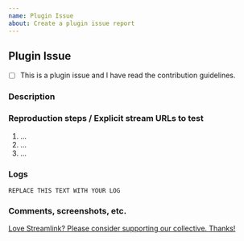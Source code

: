 ```yaml
---
name: Plugin Issue
about: Create a plugin issue report
---
```


<!--
Thanks for reporting a plugin issue!


Please read the contribution guidelines (https://github.com/streamlink/streamlink/blob/master/CONTRIBUTING.md#contributing-to-streamlink) first!

Also check the list of open and closed plugin requests before making a new request! (https://github.com/streamlink/streamlink/issues?utf8=%E2%9C%93&q=is%3Aissue+label%3A%22plugin+request%22+)

Please fill out the following template. Be as detailed as possible.

Please see the text preview to avoid unnecessary formatting errors.
-->

## Plugin Issue

- [ ] This is a plugin issue and I have read the contribution guidelines. <!-- Replace the space with an x to check the box: [x] -->

### Description

<!-- Explain the plugin issue as clearly as you can. Which plugin is causing isuses? what exactly is the issue? Etc. -->


### Reproduction steps / Explicit stream URLs to test

<!-- How can we reproduce this? Please note the exact steps below using the list format supplied. If you need more steps please add them. -->

1. ...
2. ...
3. ...

### Logs

<!--
Logs are always required for a plugin issue, use `-l debug` [(help)](https://streamlink.github.io/cli.html#cmdoption-l)

Make sure to **remove username and password**

You can upload your logs to https://gist.github.com/ or_
-->

```
REPLACE THIS TEXT WITH YOUR LOG
```

### Comments, screenshots, etc.



[Love Streamlink? Please consider supporting our collective. Thanks!](https://opencollective.com/streamlink/donate)
